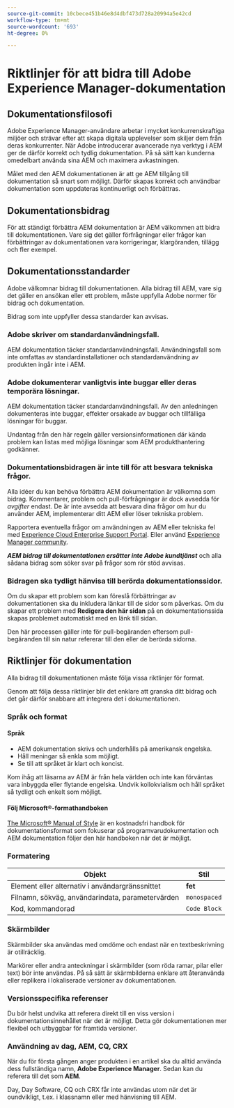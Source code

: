 ```yaml
---
source-git-commit: 10cbece451b46e8d4dbf473d728a20994a5e42cd
workflow-type: tm+mt
source-wordcount: '693'
ht-degree: 0%

---
```

# Riktlinjer för att bidra till Adobe Experience Manager-dokumentation

## Dokumentationsfilosofi

Adobe Experience Manager-användare arbetar i mycket konkurrenskraftiga miljöer och strävar efter att skapa digitala upplevelser som skiljer dem från deras konkurrenter. När Adobe introducerar avancerade nya verktyg i AEM ger de därför korrekt och tydlig dokumentation. På så sätt kan kunderna omedelbart använda sina AEM och maximera avkastningen.

Målet med den AEM dokumentationen är att ge AEM tillgång till dokumentation så snart som möjligt. Därför skapas korrekt och användbar dokumentation som uppdateras kontinuerligt och förbättras.

## Dokumentationsbidrag

För att ständigt förbättra AEM dokumentation är AEM välkommen att bidra till dokumentationen. Vare sig det gäller förfrågningar eller frågor kan förbättringar av dokumentationen vara korrigeringar, klargöranden, tillägg och fler exempel.

## Dokumentationsstandarder

Adobe välkomnar bidrag till dokumentationen. Alla bidrag till AEM, vare sig det gäller en ansökan eller ett problem, måste uppfylla Adobe normer för bidrag och dokumentation.

Bidrag som inte uppfyller dessa standarder kan avvisas.

### Adobe skriver om standardanvändningsfall.

AEM dokumentation täcker standardanvändningsfall. Användningsfall som inte omfattas av standardinstallationer och standardanvändning av produkten ingår inte i AEM.

### Adobe dokumenterar vanligtvis inte buggar eller deras temporära lösningar.

AEM dokumentation täcker standardanvändningsfall. Av den anledningen dokumenteras inte buggar, effekter orsakade av buggar och tillfälliga lösningar för buggar.

Undantag från den här regeln gäller versionsinformationen där kända problem kan listas med möjliga lösningar som AEM produkthantering godkänner.

### Dokumentationsbidragen är inte till för att besvara tekniska frågor.

Alla idéer du kan behöva förbättra AEM dokumentation är välkomna som bidrag. Kommentarer, problem och pull-förfrågningar är dock avsedda för *avgifter* endast. De är inte avsedda att besvara dina frågor om hur du använder AEM, implementerar ditt AEM eller löser tekniska problem.

Rapportera eventuella frågor om användningen av AEM eller tekniska fel med [Experience Cloud Enterprise Support Portal](https://experienceleague.adobe.com/sv?support-solution=General#support). Eller använd [Experience Manager community](https://experienceleaguecommunities.adobe.com/t5/adobe-experience-manager/ct-p/adobe-experience-manager-community).

***AEM bidrag till dokumentationen ersätter inte Adobe kundtjänst*** och alla sådana bidrag som söker svar på frågor som rör stöd avvisas.

### Bidragen ska tydligt hänvisa till berörda dokumentationssidor.

Om du skapar ett problem som kan föreslå förbättringar av dokumentationen ska du inkludera länkar till de sidor som påverkas. Om du skapar ett problem med **Redigera den här sidan** på en dokumentationssida skapas problemet automatiskt med en länk till sidan.

Den här processen gäller inte för pull-begäranden eftersom pull-begäranden till sin natur refererar till den eller de berörda sidorna.

## Riktlinjer för dokumentation

Alla bidrag till dokumentationen måste följa vissa riktlinjer för format.

Genom att följa dessa riktlinjer blir det enklare att granska ditt bidrag och det går därför snabbare att integrera det i dokumentationen.

### Språk och format

#### Språk

* AEM dokumentation skrivs och underhålls på amerikansk engelska.
* Håll meningar så enkla som möjligt.
* Se till att språket är klart och koncist.

Kom ihåg att läsarna av AEM är från hela världen och inte kan förväntas vara inbyggda eller flytande engelska. Undvik kollokvialism och håll språket så tydligt och enkelt som möjligt.

#### Följ Microsoft®-formathandboken

[The Microsoft® Manual of Style](https://learn.microsoft.com/en-us/style-guide/welcome/) är en kostnadsfri handbok för dokumentationsformat som fokuserar på programvarudokumentation och AEM dokumentation följer den här handboken när det är möjligt.

### Formatering

| Objekt | Stil |
|---|---|
| Element eller alternativ i användargränssnittet | **fet** |
| Filnamn, sökväg, användarindata, parametervärden | `monospaced` |
| Kod, kommandorad | ```Code Block``` |

### Skärmbilder

Skärmbilder ska användas med omdöme och endast när en textbeskrivning är otillräcklig.

Markörer eller andra anteckningar i skärmbilder (som röda ramar, pilar eller text) bör inte användas. På så sätt är skärmbilderna enklare att återanvända eller replikera i lokaliserade versioner av dokumentationen.

### Versionsspecifika referenser

Du bör helst undvika att referera direkt till en viss version i dokumentationsinnehållet när det är möjligt. Detta gör dokumentationen mer flexibel och utbyggbar för framtida versioner.

### Användning av dag, AEM, CQ, CRX

När du för första gången anger produkten i en artikel ska du alltid använda dess fullständiga namn, **Adobe Experience Manager**. Sedan kan du referera till det som **AEM**.

Day, Day Software, CQ och CRX får inte användas utom när det är oundvikligt, t.ex. i klassnamn eller med hänvisning till AEM.